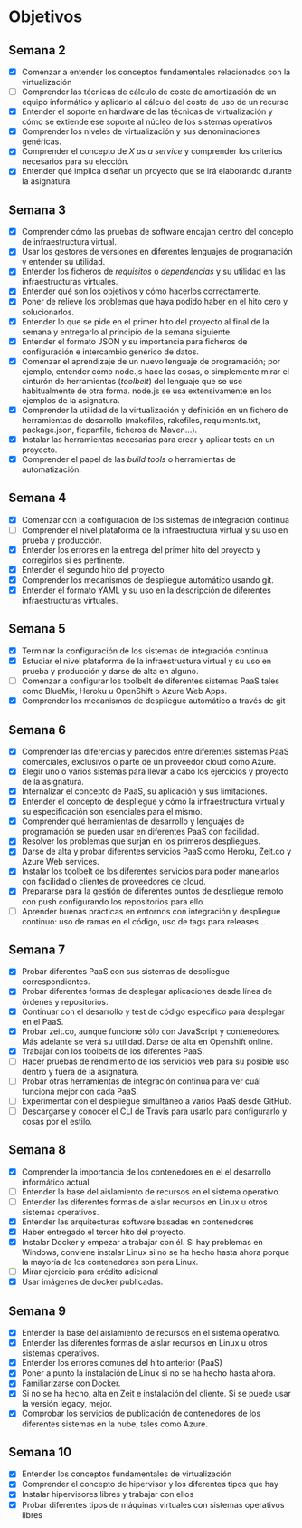 # Objetivos

## Semana 2

- [x] Comenzar a entender los conceptos fundamentales relacionados con la virtualización
- [ ] Comprender las técnicas de cálculo de coste de amortización de un equipo informático y aplicarlo al cálculo del coste de uso de un recurso
- [x] Entender el soporte en hardware de las técnicas de virtualización y cómo se extiende ese soporte al núcleo de los sistemas operativos
- [x] Comprender los niveles de virtualización y sus denominaciones genéricas.
- [x] Comprender el concepto de *X as a service* y comprender los criterios necesarios para su elección.
- [x] Entender qué implica diseñar un proyecto que se irá elaborando durante la asignatura.

## Semana 3

- [x] Comprender cómo las pruebas de software encajan dentro del concepto de infraestructura virtual.
- [x] Usar los gestores de versiones en diferentes lenguajes de programación y entender su utilidad.
- [x] Entender los ficheros de *requisitos* o *dependencias* y su utilidad en las infraestructuras virtuales.
- [x] Entender qué son los objetivos y cómo hacerlos correctamente.
- [x] Poner de relieve los problemas que haya podido haber en el hito cero y solucionarlos.
- [x] Entender lo que se pide en el primer hito del proyecto al final de la semana y entregarlo al principio de la semana siguiente.
- [x] Entender el formato JSON y su importancia para ficheros de configuración e intercambio genérico de datos.
- [x] Comenzar el aprendizaje de un nuevo lenguaje de programación; por ejemplo, entender cómo node.js hace las cosas, o simplemente mirar el cinturón de herramientas (*toolbelt*) del lenguaje que se use habitualmente de otra forma. node.js se usa extensivamente en los ejemplos de la asignatura.
- [x] Comprender la utilidad de la virtualización y definición en un fichero de herramientas de desarrollo (makefiles, rakefiles, requiments.txt, package.json, ficpanfile, ficheros de Maven...).
- [x] Instalar las herramientas necesarias para crear y aplicar tests en un proyecto.
- [x] Comprender el papel de las *build tools* o herramientas de automatización.

## Semana 4

- [x] Comenzar con la configuración de los sistemas de integración continua
- [ ] Comprender el nivel plataforma de la infraestructura virtual y su uso en prueba y producción.
- [x] Entender los errores en la entrega del primer hito del proyecto y corregirlos si es pertinente.
- [x] Entender el segundo hito del proyecto
- [x] Comprender los mecanismos de despliegue automático usando git.
- [x] Entender el formato YAML y su uso en la descripción de diferentes infraestructuras virtuales.

## Semana 5

- [x] Terminar la configuración de los sistemas de integración continua
- [x] Estudiar el nivel plataforma de la infraestructura virtual y su uso en prueba y producción y darse de alta en alguno.
- [ ] Comenzar a configurar los toolbelt de diferentes sistemas PaaS tales como BlueMix, Heroku u OpenShift o Azure Web Apps.
- [x] Comprender los mecanismos de despliegue automático a través de git

## Semana 6

- [x] Comprender las diferencias y parecidos entre diferentes sistemas PaaS comerciales, exclusivos o parte de un proveedor cloud como Azure.
- [x] Elegir uno o varios sistemas para llevar a cabo los ejercicios y proyecto de la asignatura.
- [x] Internalizar el concepto de PaaS, su aplicación y sus limitaciones.
- [x] Entender el concepto de despliegue y cómo la infraestructura virtual y su especificación son esenciales para el mismo.
- [x] Comprender qué herramientas de desarrollo y lenguajes de programación se pueden usar en diferentes PaaS con facilidad.
- [x] Resolver los problemas que surjan en los primeros despliegues.
- [x] Darse de alta y probar diferentes servicios PaaS como Heroku, Zeit.co y Azure Web services.
- [x] Instalar los toolbelt de los diferentes servicios para poder manejarlos con facilidad o clientes de proveedores de cloud.
- [x] Prepararse para la gestión de diferentes puntos de despliegue remoto con push configurando los repositorios para ello.
- [ ] Aprender buenas prácticas en entornos con integración y despliegue continuo: uso de ramas en el código, uso de tags para releases...

## Semana 7

- [x] Probar diferentes PaaS con sus sistemas de despliegue correspondientes.
- [x] Probar diferentes formas de desplegar aplicaciones desde línea de órdenes y repositorios.
- [x] Continuar con el desarrollo y test de código específico para desplegar en el PaaS.
- [x] Probar zeit.co, aunque funcione sólo con JavaScript y contenedores. Más adelante se verá su utilidad. Darse de alta en Openshift online.
- [x] Trabajar con los toolbelts de los diferentes PaaS.
- [ ] Hacer pruebas de rendimiento de los servicios web para su posible uso dentro y fuera de la asignatura.
- [ ] Probar otras herramientas de integración continua para ver cuál funciona mejor con cada PaaS.
- [ ] Experimentar con el despliegue simultáneo a varios PaaS desde GitHub.
- [ ] Descargarse y conocer el CLI de Travis para usarlo para configurarlo y cosas por el estilo.

## Semana 8

- [x] Comprender la importancia de los contenedores en el el desarrollo informático actual
- [ ] Entender la base del aislamiento de recursos en el sistema operativo.
- [ ] Entender las diferentes formas de aislar recursos en Linux u otros sistemas operativos.
- [x] Entender las arquitecturas software basadas en contenedores
- [x] Haber entregado el tercer hito del proyecto.
- [x] Instalar Docker y empezar a trabajar con él. Si hay problemas en Windows, conviene instalar Linux si no se ha hecho hasta ahora porque la mayoría de los contenedores son para Linux.
- [ ] Mirar ejercicio para crédito adicional
- [x] Usar imágenes de docker publicadas.

## Semana 9

- [x] Entender la base del aislamiento de recursos en el sistema operativo.
- [x] Entender las diferentes formas de aislar recursos en Linux u otros sistemas operativos.
- [x] Entender los errores comunes del hito anterior (PaaS)
- [x] Poner a punto la instalación de Linux si no se ha hecho hasta ahora.
- [x] Familiarizarse con Docker.
- [x] Si no se ha hecho, alta en Zeit e instalación del cliente. Si se puede usar la versión legacy, mejor.
- [x] Comprobar los servicios de publicación de contenedores de los diferentes sistemas en la nube, tales como Azure.

## Semana 10

- [x] Entender los conceptos fundamentales de virtualización
- [x] Comprender el concepto de hipervisor y los diferentes tipos que hay
- [x] Instalar hipervisores libres y trabajar con ellos
- [x] Probar diferentes tipos de máquinas virtuales con sistemas operativos libres
